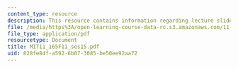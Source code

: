 ```yaml
---
content_type: resource
description: This resource contains information regarding lecture slides.
file: /media/https%3A/open-learning-course-data-rc.s3.amazonaws.com/11-165-infrastructure-and-energy-technology-challenges-fall-2011/828fe84fa5926b073085be50ee92aa72_MIT11_165F11_ses15.pdf
file_type: application/pdf
resourcetype: Document
title: MIT11_165F11_ses15.pdf
uid: 828fe84f-a592-6b07-3085-be50ee92aa72
---
```

